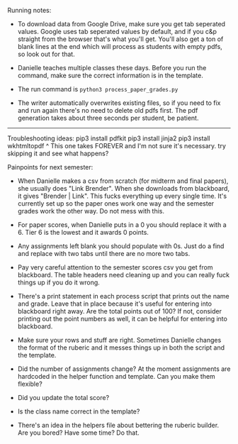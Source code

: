 Running notes:

- To download data from Google Drive, make sure you get tab seperated values. Google uses tab seperated values by default, and if you c&p straight from the browser that's what you'll get. You'll also get a ton of blank lines at the end which will process as students with empty pdfs, so look out for that.

- Danielle teaches multiple classes these days. Before you run the command, make sure the correct information is in the template.

- The run command is
`python3 process_paper_grades.py`

- The writer automatically overwrites existing files, so if you need to fix and run again there's no need to delete old pdfs first. The pdf generation takes about three seconds per student, be patient. 

------------

Troubleshooting ideas:
pip3 install pdfkit
pip3 install jinja2
pip3 install wkhtmltopdf
^ This one takes FOREVER and I'm not sure it's necessary. try skipping it and see what happens?

Painpoints for next semester:
- When Danielle makes a csv from scratch (for midterm and final papers), she usually does "Link Brender". When she downloads from blackboard, it gives "Brender | Link". This fucks everything up every single time. It's currently set up so the paper ones work one way and the semester grades work the other way. Do not mess with this.
- For paper scores, when Danielle puts in a 0 you should replace it with a 6. Tier 6 is the lowest and it awards 0 points.
- Any assignments left blank you should populate with 0s. Just do a find and replace with two tabs until there are no more two tabs.
- Pay very careful attention to the semester scores csv you get from blackboard. The table headers need cleaning up and you can really fuck things up if you do it wrong.
- There's a print statement in each process script that prints out the name and grade. Leave that in place because it's useful for entering into blackboard right away. Are the total points out of 100? If not, consider printing out the point numbers as well, it can be helpful for entering into blackboard.
- Make sure your rows and stuff are right. Sometimes Danielle changes the format of the ruberic and it messes things up in both the script and the template.
- Did the number of assignments change? At the moment assignments are hardcoded in the helper function and template. Can you make them flexible?
- Did you update the total score?
- Is the class name correct in the template?

- There's an idea in the helpers file about bettering the ruberic builder. Are you bored? Have some time? Do that.